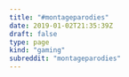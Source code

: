 ```yaml
---
title: "#montageparodies"
date: 2019-01-02T21:35:39Z
draft: false
type: page
kind: "gaming"
subreddit: "montageparodies"
---
```

